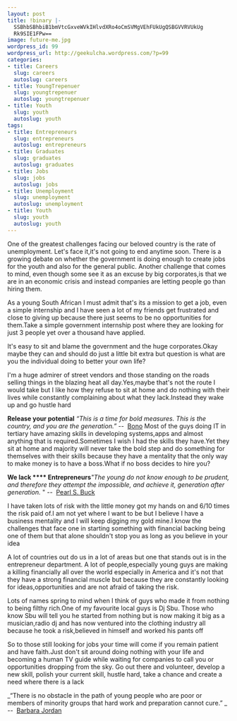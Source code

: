 ```yaml
---
layout: post
title: !binary |-
  SSBhbSBhbiB1bmVtcGxveWVkIHlvdXRo4oCmSVMgVEhFUkUgQSBGVVRVUkUg
  Rk9SIE1FPw==
image: future-me.jpg
wordpress_id: 99
wordpress_url: http://geekulcha.wordpress.com/?p=99
categories:
- title: Careers
  slug: careers
  autoslug: careers
- title: YoungTrepenuer
  slug: youngtrepenuer
  autoslug: youngtrepenuer
- title: Youth
  slug: youth
  autoslug: youth
tags:
- title: Entrepreneurs
  slug: entrepreneurs
  autoslug: entrepreneurs
- title: Graduates
  slug: graduates
  autoslug: graduates
- title: Jobs
  slug: jobs
  autoslug: jobs
- title: Unemployment
  slug: unemployment
  autoslug: unemployment
- title: Youth
  slug: youth
  autoslug: youth
---
```

One of the greatest challenges facing our beloved country is the rate of unemployment. Let's face it,it's not going to end anytime soon. There is a growing debate on whether the government is doing enough to create jobs for the youth and also for the general public. Another challenge that comes to mind, even though some see it as an excuse by big corporates,is that we are in an economic crisis and instead companies are letting people go than hiring them.  As a young South African I must admit that's its a mission to get a job, even a simple internship and I have seen a lot of my friends get frustrated and close to giving up because there just seems to be no opportunities for them.Take a simple government internship post where they are looking for just 3 people yet over a thousand have applied.  It's easy to sit and blame the government and the huge corporates.Okay maybe they can and should do just a little bit extra but question is what are you the individual doing to better your own life?  I'm a huge admirer of street vendors and those standing on the roads selling things in the blazing heat all day.Yes,maybe that's not the route I would take but I like how they refuse to sit at home and do nothing with their lives while constantly complaining about what they lack.Instead they wake up and go hustle hard **Release your potential** _“This is a time for bold measures. This is the country, and you are the generation.”_ --  [Bono](http://www.betterworldheroes.com/bono.htm) Most of the guys doing IT in tertiary have amazing skills in developing systems,apps and almost anything that is required.Sometimes I wish I had the skills they have.Yet they sit at home and majority will never take the bold step and do something for themselves with their skills because they have a mentality that the only way to make money is to have a boss.What if no boss decides to hire you? **We lack **** Entrepreneurs**_"The young do not know enough to be prudent, and therefore they attempt the impossible, and achieve it, generation after generation._ " --  [Pearl S. Buck](http://www.betterworldheroes.com/buck.htm)  I have taken lots of risk with the little money got my hands on and 6/10 times the risk paid of.I am not yet where I want to be but I believe I have a business mentality and I will keep digging my gold mine.I know the challenges that face one in starting something with financial backing being one of them but that alone shouldn't stop you as long as you believe in your idea  A lot of countries out do us in a lot of areas but one that stands out is in the entrepreneur department. A lot of people,especially young guys are making a killing financially all over the world especially in America and it's not that they have a strong financial muscle but because they are constantly looking for ideas,opportunities and are not afraid of taking the risk.  Lots of names spring to mind when I think of guys who made it from nothing to being filthy rich.One of my favourite local guys is Dj Sbu. Those who know Sbu will tell you he started from nothing but is now making it big as a musician,radio dj and has now ventured into the clothing industry all because he took a risk,believed in himself and worked his pants off  So to those still looking for jobs your time will come if you remain patient and have faith.Just don't sit around doing nothing with your life and becoming a human TV guide while waiting for companies to call you or opportunities dropping from the sky. Go out there and volunteer, develop a new skill, polish your current skill, hustle hard, take a chance and create a need where there is a lack _“There is no obstacle in the path of young people who are poor or members of minority groups that hard work and preparation cannot cure.” _ --  [Barbara Jordan](http://www.betterworldheroes.com/jordan-barbara.htm)

